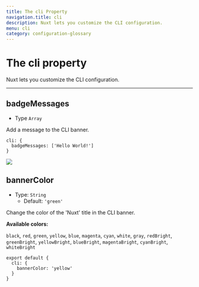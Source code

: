 ```yaml
---
title: The cli Property
navigation.title: cli
description: Nuxt lets you customize the CLI configuration.
menu: cli
category: configuration-glossary
---
```

# The cli property

Nuxt lets you customize the CLI configuration.

---

## badgeMessages

- Type `Array`

Add a message to the CLI banner.

```js{}[nuxt.config.js]
cli: {
  badgeMessages: ['Hello World!']
}
```

![](/img/___documentation___cli-badge.png)

## bannerColor

- Type: `String`
  - Default: `'green'`

Change the color of the 'Nuxt' title in the CLI banner.

**Available colors:**

`black`, `red`, `green`, `yellow`, `blue`, `magenta`, `cyan`, `white`, `gray`, `redBright`, `greenBright`, `yellowBright`, `blueBright`, `magentaBright`, `cyanBright`, `whiteBright`

```js{}[nuxt.config.js]
export default {
  cli: {
    bannerColor: 'yellow'
  }
}
```
